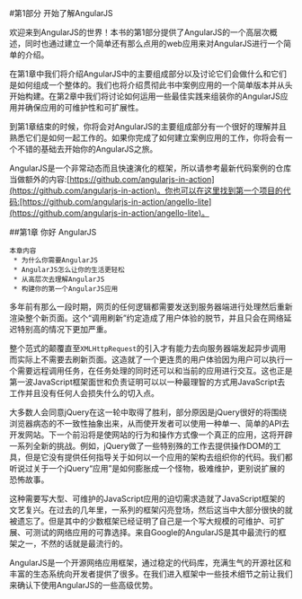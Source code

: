 #第1部分 开始了解AngularJS

欢迎来到AngularJS的世界！本书的第1部分提供了AngularJS的一个高层次概述，同时也通过建立一个简单还有那么点用的web应用来对AngularJS进行一个简单的介绍。

在第1章中我们将介绍AngularJS中的主要组成部分以及讨论它们会做什么和它们是如何组成一个整体的。我们也将介绍贯彻此书中案例应用的一个简单版本并从头开始构建。在第2章中我们将讨论如何运用一些最佳实践来组装你的AngularJS应用并确保应用的可维护性和可扩展性。

到第1章结束的时候，你将会对AngularJS的主要组成部分有一个很好的理解并且熟悉它们是如何一起工作的。如果你完成了如何建立案例应用的工作，你将会有一个不错的基础去开始你的AngularJS之旅。

AngularJS是一个非常动态而且快速演化的框架，所以请参考最新代码案例的仓库当做额外的内容:[https://github.com/angularjs-in-action](https://github.com/angularjs-in-action)。你也可以在这里找到第一个项目的代码:[https://github.com/angularjs-in-action/angello-lite](https://github.com/angularjs-in-action/angello-lite)。



##第1章 你好 AngularJS
```
本章内容
 * 为什么你需要AngularJS
 * AngularJS怎么让你的生活更轻松
 * 从高层次去理解AngularJS 
 * 构建你的第一个AngularJS应用
```

多年前有那么一段时期，网页的任何逻辑都需要发送到服务器端进行处理然后重新渲染整个新页面。这个“调用刷新”约定造成了用户体验的脱节，并且只会在网络延迟特别高的情况下更加严重。

整个范式的颠覆直至`XMLHttpRequest`的引入才有能力去向服务器端发起异步调用而实际上不需要去刷新页面。这造就了一个更连贯的用户体验因为用户可以执行一个需要远程调用任务，在任务处理的同时还可以和当前的应用进行交互。这也正是第一波JavaScript框架面世和负责证明可以以一种最理智的方式用JavaScript去工作并且没有任何人会损失什么的切入点。

大多数人会同意jQuery在这一轮中取得了胜利，部分原因是jQuery很好的将围绕浏览器病态的不一致性抽象出来，从而使开发者可以使用一种单一、简单的API去开发网站。下一个前沿将是使网站的行为和操作方式像一个真正的应用，这将开辟一系列全新的挑战。例如，jQuery做了一些特别殊的工作去提供操作DOM的工具，但是它没有提供任何指导关于如何以一个应用的架构去组织你的代码。我们都听说过关于一个jQuery“应用”是如何膨胀成一个怪物，极难维护，更别说扩展的恐怖故事。

这种需要写大型、可维护的JavaScript应用的迫切需求造就了JavaScript框架的文艺复兴。在过去的几年里，一系列的框架闪亮登场，然后这当中大部分很快的就被遗忘了。但是其中的少数框架已经证明了自己是一个写大规模的可维护、可扩展、可测试的网络应用的可靠选择。来自Google的AngularJS是其中最流行的框架之一，不然的话就是最流行的。

AngularJS是一个开源网络应用框架，通过稳定的代码库，充满生气的开源社区和丰富的生态系统向开发者提供了很多。在我们进入框架中一些技术细节之前让我们来确认下使用AngularJS的一些高级优势。